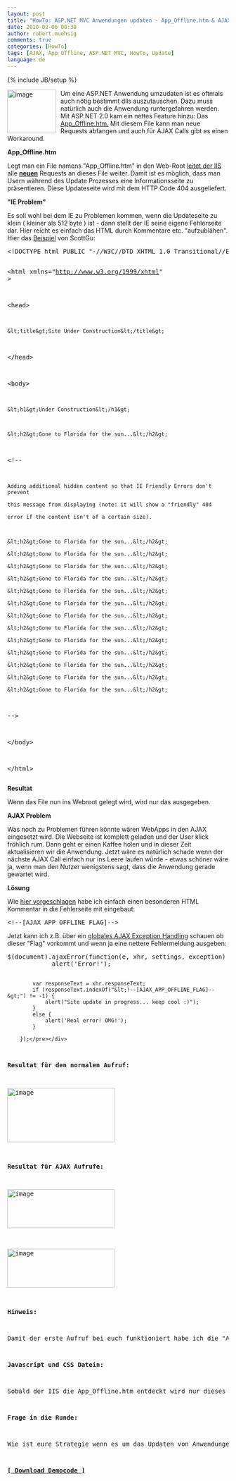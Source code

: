 ```yaml
---
layout: post
title: "HowTo: ASP.NET MVC Anwendungen updaten - App_Offline.htm & AJAX"
date: 2010-02-06 00:38
author: robert.muehsig
comments: true
categories: [HowTo]
tags: [AJAX, App_Offline, ASP.NET MVC, HowTo, Update]
language: de
---
```

{% include JB/setup %}
<p><a href="{{BASE_PATH}}/assets/wp-images-de/image920.png"><img style="border-right: 0px; border-top: 0px; margin: 0px 10px 0px 0px; border-left: 0px; border-bottom: 0px" height="99" alt="image" src="{{BASE_PATH}}/assets/wp-images-de/image_thumb105.png" width="111" align="left" border="0"></a> Um eine ASP.NET Anwendung umzudaten ist es oftmals auch nötig bestimmt dlls auszutauschen. Dazu muss natürlich auch die Anwendung runtergefahren werden. Mit ASP.NET 2.0 kam ein nettes Feature hinzu: Das <a href="http://weblogs.asp.net/scottgu/archive/2006/04/09/442332.aspx">App_Offline.htm.</a> Mit diesem File kann man neue Requests abfangen und auch für AJAX Calls gibt es einen Workaround.</p><p><strong>App_Offline.htm</strong></p> <p>Legt man ein File namens "App_Offline.htm" in den Web-Root <a href="http://stackoverflow.com/questions/1153449/asp-net-2-0-how-to-use-appoffline-htm">leitet der IIS</a> alle <strong><a href="http://stackoverflow.com/questions/179556/will-appoffline-htm-stop-current-requests-or-just-new-requests">neuen</a></strong> Requests an dieses File weiter. Damit ist es möglich, dass man Usern während des Update Prozesses eine Informationsseite zu präsentieren. Diese Updateseite wird mit dem HTTP Code 404 ausgeliefert. </p> <p><strong>"IE Problem"</strong></p> <p>Es soll wohl bei dem IE zu Problemen kommen, wenn die Updateseite zu klein ( kleiner als 512 byte ) ist - dann stellt der IE seine eigene Fehlerseite dar. Hier reicht es einfach das HTML durch Kommentare etc. "aufzublähen".<br>Hier das <a href="http://weblogs.asp.net/scottgu/archive/2006/04/09/442332.aspx">Beispiel</a> von ScottGu:</p> <div class="wlWriterSmartContent" id="scid:812469c5-0cb0-4c63-8c15-c81123a09de7:e45fb7ac-dd65-4cb5-9048-8e3c6b7f2b77" style="padding-right: 0px; display: inline; padding-left: 0px; float: none; padding-bottom: 0px; margin: 0px; padding-top: 0px"><pre name="code" class="c#">&lt;!DOCTYPE html PUBLIC "-//W3C//DTD XHTML 1.0 Transitional//EN" "http://www.w3.org/TR/xhtml1/DTD/xhtml1-transitional.dtd"&gt;

&lt;html xmlns="http://www.w3.org/1999/xhtml" &gt;

&lt;head&gt;

    &lt;title&gt;Site Under Construction&lt;/title&gt;

&lt;/head&gt;

&lt;body&gt;

    &lt;h1&gt;Under Construction&lt;/h1&gt;

 

    &lt;h2&gt;Gone to Florida for the sun...&lt;/h2&gt;

   

&lt;!--       

    Adding additional hidden content so that IE Friendly Errors don't prevent

    this message from displaying (note: it will show a "friendly" 404

    error if the content isn't of a certain size).

   

    &lt;h2&gt;Gone to Florida for the sun...&lt;/h2&gt; 

    &lt;h2&gt;Gone to Florida for the sun...&lt;/h2&gt; 

    &lt;h2&gt;Gone to Florida for the sun...&lt;/h2&gt; 

    &lt;h2&gt;Gone to Florida for the sun...&lt;/h2&gt; 

    &lt;h2&gt;Gone to Florida for the sun...&lt;/h2&gt; 

    &lt;h2&gt;Gone to Florida for the sun...&lt;/h2&gt; 

    &lt;h2&gt;Gone to Florida for the sun...&lt;/h2&gt; 

    &lt;h2&gt;Gone to Florida for the sun...&lt;/h2&gt; 

    &lt;h2&gt;Gone to Florida for the sun...&lt;/h2&gt; 

    &lt;h2&gt;Gone to Florida for the sun...&lt;/h2&gt; 

    &lt;h2&gt;Gone to Florida for the sun...&lt;/h2&gt; 

    &lt;h2&gt;Gone to Florida for the sun...&lt;/h2&gt; 

    &lt;h2&gt;Gone to Florida for the sun...&lt;/h2&gt;     

--&gt;

&lt;/body&gt;

&lt;/html&gt;</pre></div>
<p><strong>Resultat</strong></p>
<p>Wenn das File nun ins Webroot gelegt wird, wird nur das ausgegeben.</p>
<p><strong>AJAX Problem</strong></p>
<p>Was noch zu Problemen führen könnte wären WebApps in den AJAX eingesetzt wird. Die Webseite ist komplett geladen und der User klick fröhlich rum. Dann geht er einen Kaffee holen und in dieser Zeit aktualisieren wir die Anwendung. Jetzt wäre es natürlich schade wenn der nächste AJAX Call einfach nur ins Leere laufen würde - etwas schöner wäre ja, wenn man den Nutzer wenigstens sagt, dass die Anwendung gerade gewartet wird.</p>
<p><strong>Lösung</strong></p>
<p>Wie <a href="http://weblogs.asp.net/mschwarz/archive/2006/04/11/App_5F00_Offline.htm-and-Ajax.NET-Professional.aspx">hier vorgeschlagen</a> habe ich einfach einen besonderen HTML Kommentar in die Fehlerseite mit eingebaut:</p>
<div class="wlWriterSmartContent" id="scid:812469c5-0cb0-4c63-8c15-c81123a09de7:1803eea8-a55a-4776-bd26-1d22da5e0702" style="padding-right: 0px; display: inline; padding-left: 0px; float: none; padding-bottom: 0px; margin: 0px; padding-top: 0px"><pre name="code" class="c#">&lt;!--[AJAX_APP_OFFLINE_FLAG]--&gt;   </pre></div>
<p>Jetzt kann ich z.B. über ein <a href="{{BASE_PATH}}/2010/01/26/howto-globales-exception-handling-fr-jquery-ajax-aufrufe/">globales AJAX Exception Handling</a> schauen ob dieser "Flag" vorkommt und wenn ja eine nettere Fehlermeldung ausgeben:</p>
<div class="wlWriterSmartContent" id="scid:812469c5-0cb0-4c63-8c15-c81123a09de7:32d1d7f5-f30d-4460-a03a-7b8d2de3c9b5" style="padding-right: 0px; display: inline; padding-left: 0px; float: none; padding-bottom: 0px; margin: 0px; padding-top: 0px"><pre name="code" class="c#">$(document).ajaxError(function(e, xhr, settings, exception) {
            alert('Error!');

            var responseText = xhr.responseText;
            if (responseText.indexOf("&lt;!--[AJAX_APP_OFFLINE_FLAG]--&gt;") != -1) {
                alert("Site update in progress... keep cool :)");
            }
            else {
                alert('Real error! OMG!');
            }

        });</pre></div>
<p><strong>Resultat für den normalen Aufruf:</strong></p>
<p><a href="{{BASE_PATH}}/assets/wp-images-de/image921.png"><img style="border-right: 0px; border-top: 0px; border-left: 0px; border-bottom: 0px" height="123" alt="image" src="{{BASE_PATH}}/assets/wp-images-de/image_thumb106.png" width="244" border="0"></a> </p>
<p><strong>Resultat für AJAX Aufrufe:</strong></p>
<p><a href="{{BASE_PATH}}/assets/wp-images-de/image922.png"><img style="border-right: 0px; border-top: 0px; border-left: 0px; border-bottom: 0px" height="88" alt="image" src="{{BASE_PATH}}/assets/wp-images-de/image_thumb107.png" width="244" border="0"></a> </p>
<p><a href="{{BASE_PATH}}/assets/wp-images-de/image923.png"><img style="border-right: 0px; border-top: 0px; border-left: 0px; border-bottom: 0px" height="88" alt="image" src="{{BASE_PATH}}/assets/wp-images-de/image_thumb108.png" width="244" border="0"></a> </p>
<p><strong>Hinweis:</strong></p>
<p>Damit der erste Aufruf bei euch funktioniert habe ich die "App_Offline.htm" mal in "xApp_Offline.htm" umbenannt. </p>
<p><strong>Javascript und CSS Datein:</strong></p>
<p>Sobald der IIS die App_Offline.htm entdeckt wird nur dieses File ausgeliefert. Somit kann man in der App_Offline.htm keine CSS Datei einbinden die in dieser Webapplikation liegt!</p>
<p><strong>Frage in die Runde:</strong></p>
<p>Wie ist eure Strategie wenn es um das Updaten von Anwendungen geht? </p>
<p><strong><a href="{{BASE_PATH}}/assets/files/democode/mvcappoffline/mvcappoffline.zip">[ Download Democode ]</a></strong></p>
